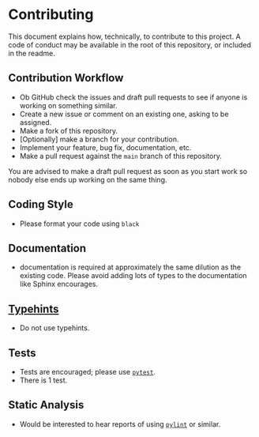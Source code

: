 # Contributing

This document explains how, technically, to contribute to this project. A code of conduct may be available in the root of this repository, or included in the readme.

## Contribution Workflow

* Ob GitHub check the issues and draft pull requests to see if anyone is working on something similar.
* Create a new issue or comment on an existing one, asking to be assigned.
* Make a fork of this repository.
* [Optionally] make a branch for your contribution.
* Implement your feature, bug fix, documentation, etc.
* Make a pull request against the `main` branch of this repository.

You are advised to make a draft pull request as soon as you start work so nobody else ends up working on the same thing.

## Coding Style

* Please format your code using `black`

## Documentation

* documentation is required at approximately the same dilution
as the existing code.
Please avoid adding lots of types to the documentation
like Sphinx encourages.

## [Typehints](https://docs.python.org/3/library/typing.html)

* Do not use typehints.

## Tests

* Tests are encouraged; please use [`pytest`](https://docs.pytest.org/en/stable/).
* There is 1 test.

## Static Analysis

* Would be interested to hear reports of using [`pylint`](https://pypi.org/project/pylint/) or similar.
